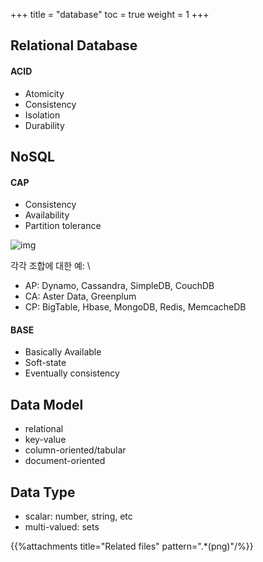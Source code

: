 +++
title  = "database"
toc    = true
weight = 1
+++

## Relational Database
#### ACID
- Atomicity
- Consistency
- Isolation
- Durability

## NoSQL
#### CAP
- Consistency
- Availability
- Partition tolerance

![img](../database.files/nosql_cap.png)

각각 조합에 대한 예: \

- AP: Dynamo, Cassandra, SimpleDB, CouchDB
- CA: Aster Data, Greenplum
- CP: BigTable, Hbase, MongoDB, Redis, MemcacheDB


#### BASE
- Basically Available
- Soft-state
- Eventually consistency

## Data Model
- relational
- key-value
- column-oriented/tabular
- document-oriented

## Data Type
- scalar: number, string, etc
- multi-valued: sets

{{%attachments title="Related files" pattern=".*(png)"/%}}
